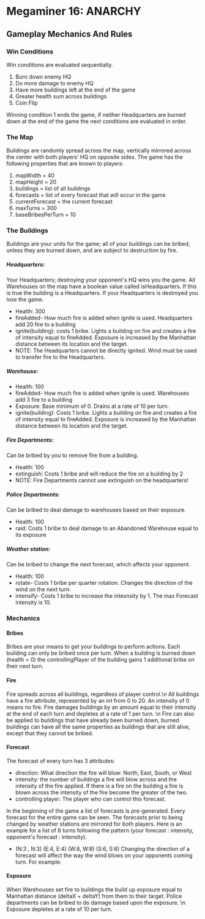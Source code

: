 # Megaminer 16: ANARCHY #
## Gameplay Mechanics And Rules ##

### Win Conditions ###
Win conditions are evaluated sequentially.
 1. Burn down enemy HQ
 2. Do more damage to enemy HQ
 3. Have more buildings left at the end of the game
 4. Greater health sum across buildings
 5. Coin Flip

Winning condition 1 ends the game, if neither Headquarters are burned down at the end of the game the next conditions are evaluated in order.

### The Map ###
Buildings are randomly spread across the map, vertically mirrored across the center with both players' HQ on opposite sides.
The game has the following properties that are known to players:
 1. mapWidth = 40
 2. mapHeight = 20
 3. buildings = list of all buildings
 4. forecasts = list of every forecast that will occur in the game
 5. currentForecast = the current forecast
 6. maxTurns = 300
 7. baseBribesPerTurn = 10

### The Buildings ###
Buildings are your units for the game; all of your buildings can be bribed, unless they are burned down, and are subject to destruction by fire.

##### Headquarters: #####
 Your Headquarters; destroying your opponent's HQ wins you the game. All Warehouses on the map have a boolean value called isHeadquarters. If this is true the building is a Headquarters. If your Headquarters is destroyed you lose the game.
+ Health: 300
+ fireAdded- How much fire is added when ignite is used. Headquarters add 20 fire to a building
+ ignite(building): costs 1 bribe. Lights a building on fire and creates a fire of intensity equal to fireAdded. Exposure is increased by the Manhattan distance between its location and the target.
+ NOTE: The Headquarters cannot be directly ignited. Wind must be used to transfer fire to the Headquarters.

##### Warehouse: #####
+ Health: 100
+ fireAdded- How much fire is added when ignite is used. Warehouses add 3 fire to a building
+ Exposure: Base minimum of 0. Drains at a rate of 10 per turn.
+ ignite(building): Costs 1 bribe. Lights a building on fire and creates a fire of intensity equal to fireAdded. Exposure is increased by the Manhattan distance between its location and the target.


##### Fire Departments: #####
Can be bribed by you to remove fire from a building.
+ Health: 100
+ extinguish: Costs 1 bribe and will reduce the fire on a building by 2
+ NOTE: Fire Departments cannot use extinguish on the headquarters!
##### Police Departments: #####
Can be bribed to deal damage to warehouses based on their exposure.
+ Health: 100
+ raid: Costs 1 bribe to deal damage to an Abandoned Warehouse equal to its exposure

##### Weather station: #####
Can be bribed to change the next forecast, which affects your opponent.
+ Health: 100
+ rotate- Costs 1 bribe per quarter rotation. Changes the direction of the wind on the next turn.
+ intensify- Costs 1 bribe to increase the intesnsity by 1. The max Forecast intensity is 10.

### Mechanics ###
#### Bribes ####
Bribes are your means to get your buildings to perform actions. Each building can only be bribed once per turn.
When a building is burned down (health = 0) the controllingPlayer of the building gains 1 additional bribe on their next turn.

#### Fire ####
Fire spreads across all buildings, regardless of player control.\n
All buildings have a fire attribute, represented by an int from 0 to 20. An intensity of 0 means no fire. Fire damages buildings by an amount equal to their intensity at the end of each turn and depletes at a rate of 1 per turn. \n
Fire can also be applied to buildings that have already been burned down, burned buildings can have all the same properties as buildings that are still alive, except that they cannot be bribed.

#### Forecast ####
The forecast of every turn has 3 attributes:
+ direction: What direction the fire will blow: North, East, South, or West
+ intensity: the number of buildings a fire will blow across and the intensity of the fire applied. If there is a fire on the building a fire is blown across the intensity of the fire become the greater of the two.
+ controlling player: The player who can control this forecast.

In the beginning of the game a list of forecasts is pre-generated. Every forecast for the entire game can be seen. The forecasts prior to being changed by weather stations are mirrored for both players. Here is an example for a list of 8 turns following the pattern (your forecast : intensity, opponent's forecast : intensity).
+ (N:3 , N:3) (E:4, E:4) (W:8, W:8) (S:6, S:6)
Changing the direction of a forecast will affect the way the wind blows on your opponents coming turn. For example:

#### Exposure ####
When Warehouses set fire to buildings the build up exposure equal to Manhattan distance (deltaX + deltaY) from them to their target. Police departments can be bribed to do damage based upon the exposure. \n
Exposure depletes at a rate of 10 per turn.

